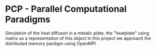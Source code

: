 # PCP - Parallel Computational Paradigms 
Simulation of the heat diffuson in a metalic plate, the "heatplate" using matrix as a representation of this object
In this project we approach the distributed memory pardigm using OpenMPI
